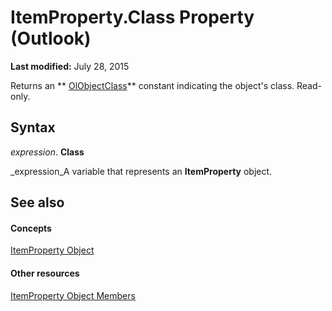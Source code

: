 
# ItemProperty.Class Property (Outlook)

 **Last modified:** July 28, 2015

Returns an  ** [OlObjectClass](33d724b3-df3c-2a7f-a80f-93b66d96f588.md)** constant indicating the object's class. Read-only.

## Syntax

 _expression_. **Class**

 _expression_A variable that represents an  **ItemProperty** object.


## See also


#### Concepts


 [ItemProperty Object](3570d1f9-40ed-0a99-f63c-141134418c3b.md)
#### Other resources


 [ItemProperty Object Members](0de85516-c8e3-b985-0b7f-3098a0da7f2c.md)
